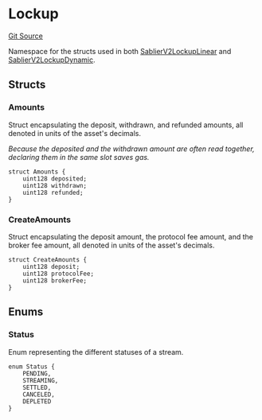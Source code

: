 # Lockup

[Git Source](https://github.com/sablier-labs/v2-core/blob/b048c0e28a5120b396c3eb3cdd0bc4e8784dc155/docs/contracts/v2/reference/core)

Namespace for the structs used in both
[SablierV2LockupLinear](docs/contracts/v2/reference/core/contract.SablierV2LockupLinear.md) and
[SablierV2LockupDynamic](docs/contracts/v2/reference/core/contract.SablierV2LockupDynamic.md).

## Structs

### Amounts

Struct encapsulating the deposit, withdrawn, and refunded amounts, all denoted in units of the asset's decimals.

_Because the deposited and the withdrawn amount are often read together, declaring them in the same slot saves gas._

```solidity
struct Amounts {
    uint128 deposited;
    uint128 withdrawn;
    uint128 refunded;
}
```

### CreateAmounts

Struct encapsulating the deposit amount, the protocol fee amount, and the broker fee amount, all denoted in units of the
asset's decimals.

```solidity
struct CreateAmounts {
    uint128 deposit;
    uint128 protocolFee;
    uint128 brokerFee;
}
```

## Enums

### Status

Enum representing the different statuses of a stream.

```solidity
enum Status {
    PENDING,
    STREAMING,
    SETTLED,
    CANCELED,
    DEPLETED
}
```
